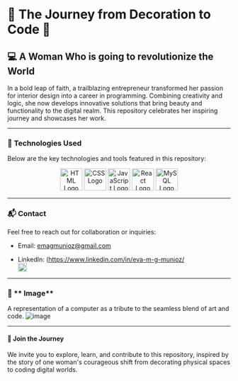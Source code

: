 # 🌟 **The Journey from Decoration to Code** 🌟

## 💻 **A Woman Who is going to revolutionize the World**

In a bold leap of faith, a trailblazing entrepreneur transformed her passion for interior design into a career in programming. Combining creativity and logic, she now develops innovative solutions that bring beauty and functionality to the digital realm. This repository celebrates her inspiring journey and showcases her work.

---

### 🚀 **Technologies Used**

Below are the key technologies and tools featured in this repository:

<div align="center">
  <img src="https://upload.wikimedia.org/wikipedia/commons/6/61/HTML5_logo_and_wordmark.svg" alt="HTML Logo" width="50" height="50">
  <img src="https://upload.wikimedia.org/wikipedia/commons/d/d5/CSS3_logo_and_wordmark.svg" alt="CSS Logo" width="50" height="50">
  <img src="https://upload.wikimedia.org/wikipedia/commons/6/6a/JavaScript-logo.png" alt="JavaScript Logo" width="50" height="50">
  <img src="https://upload.wikimedia.org/wikipedia/commons/a/a7/React-icon.svg" alt="React Logo" width="50" height="50">
  <img src="https://download.logo.wine/logo/MySQL/MySQL-Logo.wine.png" alt="MySQL Logo" width="50" height="50">
</div>

---

### 📬 **Contact**

Feel free to reach out for collaboration or inquiries:

- Email: emagmunioz@gmail.com


- LinkedIn: (https://www.linkedin.com/in/eva-m-g-munioz/  
  <img src="https://upload.wikimedia.org/wikipedia/commons/c/ca/LinkedIn_logo_initials.png" alt="LinkedIn Icon" width="20" height="20">

---

### 🎨 ** Image**
<div align="center">
  
</div>

A  representation of a computer as a tribute to the seamless blend of art and code.
![image](https://github.com/user-attachments/assets/47a7513a-8874-407b-bbea-ba89eb306b43)

---

#### 🙌 **Join the Journey**

We invite you to explore, learn, and contribute to this repository, inspired by the story of one woman's courageous shift from decorating physical spaces to coding digital worlds.



